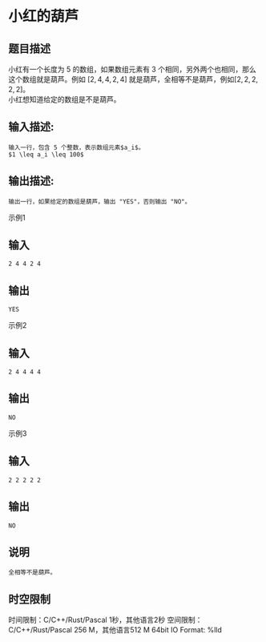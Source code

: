 # 小红的葫芦

## 题目描述

小红有一个长度为 5 的数组，如果数组元素有 3 个相同，另外两个也相同，那么这个数组就是葫芦。例如 $[2,4,4,2,4]$ 就是葫芦，全相等不是葫芦，例如$[2, 2, 2, 2, 2]$。  
小红想知道给定的数组是不是葫芦。

## 输入描述:
    
    
    输入一行，包含 5 个整数，表示数组元素$a_i$。  
    $1 \leq a_i \leq 100$

## 输出描述:
    
    
    输出一行，如果给定的数组是葫芦，输出 "YES"，否则输出 "NO"。

示例1 

## 输入
    
    
    2 4 4 2 4

## 输出
    
    
    YES

示例2 

## 输入
    
    
    2 4 4 4 4

## 输出
    
    
    NO

示例3 

## 输入
    
    
    2 2 2 2 2

## 输出
    
    
    NO

## 说明
    
    
    全相等不是葫芦。


## 时空限制

时间限制：C/C++/Rust/Pascal 1秒，其他语言2秒
空间限制：C/C++/Rust/Pascal 256 M，其他语言512 M
64bit IO Format: %lld